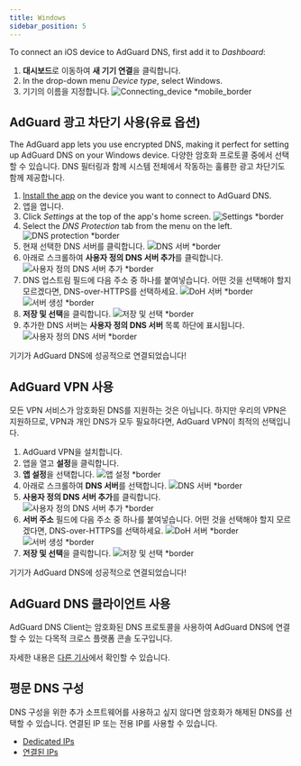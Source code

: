 ```yaml
---
title: Windows
sidebar_position: 5
---
```


To connect an iOS device to AdGuard DNS, first add it to _Dashboard_:

1. **대시보드**로 이동하여 **새 기기 연결**을 클릭합니다.
2. In the drop-down menu _Device type_, select Windows.
3. 기기의 이름을 지정합니다.
   ![Connecting\_device \*mobile\_border](https://cdn.adtidy.org/content/kb/dns/private/new_dns/connect/windows_ab/choose_windows.png)

## AdGuard 광고 차단기 사용(유료 옵션)

The AdGuard app lets you use encrypted DNS, making it perfect for setting up AdGuard DNS on your Windows device. 다양한 암호화 프로토콜 중에서 선택할 수 있습니다. DNS 필터링과 함께 시스템 전체에서 작동하는 훌륭한 광고 차단기도 함께 제공합니다.

1. [Install the app](https://adguard.com/adguard-windows/overview.html) on the device you want to connect to AdGuard DNS.
2. 앱을 엽니다.
3. Click _Settings_ at the top of the app's home screen.
   ![Settings \*border](https://cdn.adtidy.org/content/kb/dns/private/new_dns/connect/windows_ab/windows_step3.png)
4. Select the _DNS Protection_ tab from the menu on the left.
   ![DNS protection \*border](https://cdn.adtidy.org/content/kb/dns/private/new_dns/connect/windows_ab/windows_step4.png)
5. 현재 선택한 DNS 서버를 클릭합니다.
   ![DNS 서버 \*border](https://cdn.adtidy.org/content/kb/dns/private/new_dns/connect/windows_ab/windows_step5.png)
6. 아래로 스크롤하여 **사용자 정의 DNS 서버 추가**를 클릭합니다.
   ![사용자 정의 DNS 서버 추가 \*border](https://cdn.adtidy.org/content/kb/dns/private/new_dns/connect/windows_ab/windows_step6.png)
7. DNS 업스트림 필드에 다음 주소 중 하나를 붙여넣습니다. 어떤 것을 선택해야 할지 모르겠다면, DNS-over-HTTPS를 선택하세요.
   ![DoH 서버 \*border](https://cdn.adtidy.org/content/kb/dns/private/new_dns/connect/windows_ab/windows_step7_1.png)
   ![서버 생성 \*border](https://cdn.adtidy.org/content/kb/dns/private/new_dns/connect/windows_ab/windows_step7_2.png)
8. **저장 및 선택**을 클릭합니다.
   ![저장 및 선택 \*border](https://cdn.adtidy.org/content/kb/dns/private/new_dns/connect/windows_ab/windows_step8.png)
9. 추가한 DNS 서버는 **사용자 정의 DNS 서버** 목록 하단에 표시됩니다.
   ![사용자 정의 DNS 서버 \*border](https://cdn.adtidy.org/content/kb/dns/private/new_dns/connect/windows_ab/windows_step9.png)

기기가 AdGuard DNS에 성공적으로 연결되었습니다!

## AdGuard VPN 사용

모든 VPN 서비스가 암호화된 DNS를 지원하는 것은 아닙니다. 하지만 우리의 VPN은 지원하므로, VPN과 개인 DNS가 모두 필요하다면, AdGuard VPN이 최적의 선택입니다.

1. AdGuard VPN을 설치합니다.
2. 앱을 열고 **설정**을 클릭합니다.
3. **앱 설정**을 선택합니다.
   ![앱 설정 \*border](https://cdn.adtidy.org/content/kb/dns/private/new_dns/connect/windows_vpn/windows_step4.png)
4. 아래로 스크롤하여 **DNS 서버**를 선택합니다.
   ![DNS 서버 \*border](https://cdn.adtidy.org/content/kb/dns/private/new_dns/connect/windows_vpn/windows_step5.png)
5. **사용자 정의 DNS 서버 추가**를 클릭합니다.
   ![사용자 정의 DNS 서버 추가 \*border](https://cdn.adtidy.org/content/kb/dns/private/new_dns/connect/windows_vpn/windows_step6.png)
6. **서버 주소** 필드에 다음 주소 중 하나를 붙여넣습니다. 어떤 것을 선택해야 할지 모르겠다면, DNS-over-HTTPS를 선택하세요.
   ![DoH 서버 \*border](https://cdn.adtidy.org/content/kb/dns/private/new_dns/connect/windows_vpn/windows_step7_1.png)
   ![서버 생성 \*border](https://cdn.adtidy.org/content/kb/dns/private/new_dns/connect/windows_vpn/windows_step7_2.png)
7. **저장 및 선택**을 클릭합니다.
   ![저장 및 선택 \*border](https://cdn.adtidy.org/content/kb/dns/private/new_dns/connect/windows_vpn/windows_step8.png)

기기가 AdGuard DNS에 성공적으로 연결되었습니다!

## AdGuard DNS 클라이언트 사용

AdGuard DNS Client는 암호화된 DNS 프로토콜을 사용하여 AdGuard DNS에 연결할 수 있는 다목적 크로스 플랫폼 콘솔 도구입니다.

자세한 내용은 [다른 기사](/dns-client/overview/)에서 확인할 수 있습니다.

## 평문 DNS 구성

DNS 구성을 위한 추가 소프트웨어를 사용하고 싶지 않다면 암호화가 해제된 DNS를 선택할 수 있습니다. 연결된 IP 또는 전용 IP를 사용할 수 있습니다.

- [Dedicated IPs](/private-dns/connect-devices/other-options/dedicated-ip.md)
- [연결된 IPs](/private-dns/connect-devices/other-options/linked-ip.md)
